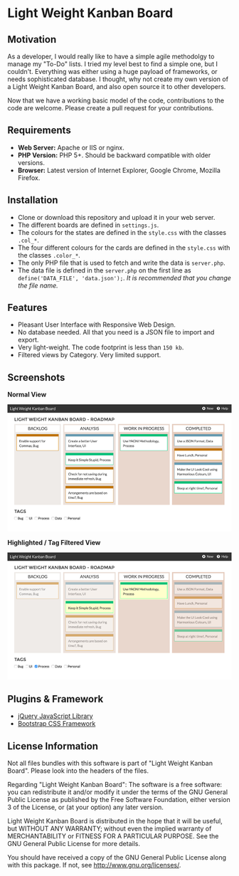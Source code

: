 # Light Weight Kanban Board

## Motivation

As a developer, I would really like to have a simple agile methodolgy to manage my "To-Do" lists. I tried my level best to find a simple one, but I couldn't. Everything was either using a huge payload of frameworks, or needs sophisticated database. I thought, why not create my own version of a Light Weight Kanban Board, and also open source it to other developers.

Now that we have a working basic model of the code, contributions to the code are welcome. Please create a pull request for your contributions.

## Requirements

* **Web Server:** Apache or IIS or nginx.
* **PHP Version:** PHP 5+. Should be backward compatible with older versions.
* **Browser:** Latest version of Internet Explorer, Google Chrome, Mozilla Firefox.

## Installation

* Clone or download this repository and upload it in your web server.
* The different boards are defined in `settings.js`.
* The colours for the states are defined in the `style.css` with the classes `.col_*`.
* The four different colours for the cards are defined in the `style.css` with the classes `.color_*`.
* The only PHP file that is used to fetch and write the data is `server.php`.
* The data file is defined in the `server.php` on the first line as `define('DATA_FILE', 'data.json');`. *It is recommended that you change the file name.*

## Features

* Pleasant User Interface with Responsive Web Design.
* No database needed. All that you need is a JSON file to import and export.
* Very light-weight. The code footprint is less than `150 kb`.
* Filtered views by Category. Very limited support.

## Screenshots

**Normal View**

![](./preview/normal.png)

**Highlighted / Tag Filtered View**

![](./preview/select.png)

## Plugins & Framework

* [jQuery JavaScript Library](https://jquery.com/)
* [Bootstrap CSS Framework](https://getbootstrap.com/)

## License Information

Not all files bundles with this software is part of "Light Weight Kanban Board". Please look into the headers of the files.

Regarding "Light Weight Kanban Board": The software is a free software: you can redistribute it and/or modify it under the terms of the GNU General Public License as published by the Free Software Foundation, either version 3 of the License, or (at your option) any later version.

Light Weight Kanban Board is distributed in the hope that it will be useful, but WITHOUT ANY WARRANTY; without even the implied warranty of MERCHANTABILITY or FITNESS FOR A PARTICULAR PURPOSE. See the GNU General Public License for more details.

You should have received a copy of the GNU General Public License along with this package. If not, see http://www.gnu.org/licenses/.
